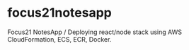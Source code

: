 # focus21notesapp
Focus21 NotesApp / Deploying react/node stack using AWS CloudFormation, ECS, ECR, Docker. 
